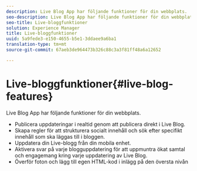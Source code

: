 ```yaml
---
description: Live Blog App har följande funktioner för din webbplats.
seo-description: Live Blog App har följande funktioner för din webbplats.
seo-title: Live-bloggfunktioner
solution: Experience Manager
title: Live-bloggfunktioner
uuid: 5a9fede3-e150-4655-b5e1-3ddaee9a6ba1
translation-type: tm+mt
source-git-commit: 67aeb3de964473b326c88c3a3f81ff48a6a12652

---
```



# Live-bloggfunktioner{#live-blog-features}

Live Blog App har följande funktioner för din webbplats.



* Publicera uppdateringar i realtid genom att publicera direkt i Live Blog.
* Skapa regler för att strukturera socialt innehåll och sök efter specifikt innehåll som ska läggas till i bloggen.
* Uppdatera din Live-blogg från din mobila enhet.
* Aktivera svar på varje blogguppdatering för att uppmuntra ökat samtal och engagemang kring varje uppdatering av Live Blog.
* Överför foton och lägg till egen HTML-kod i inlägg på den översta nivån

